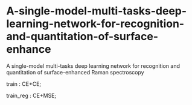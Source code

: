 # A-single-model-multi-tasks-deep-learning-network-for-recognition-and-quantitation-of-surface-enhance
A single-model multi-tasks deep learning network for recognition and quantitation of surface-enhanced Raman spectroscopy

train : CE+CE;

train_reg : CE+MSE;

